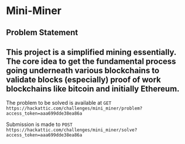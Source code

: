 # Mini-Miner

## Problem Statement 
This project is a simplified mining essentially. The core idea to get the fundamental process going underneath various blockchains to validate blocks (especially) proof of work blockchains like bitcoin and initially Ethereum. 
---
The problem to be solved is available at 
`GET https://hackattic.com/challenges/mini_miner/problem?access_token=aaa699dde38ea86a`

Submission is made to
`POST https://hackattic.com/challenges/mini_miner/solve?access_token=aaa699dde38ea86a`
